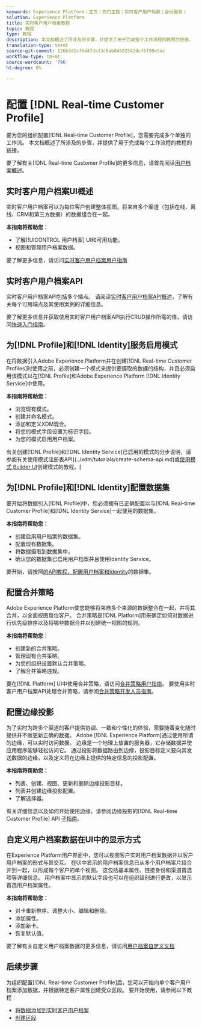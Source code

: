```yaml
---
keywords: Experience Platform；主页；热门主题；实时客户用户档案；身份服务；
solution: Experience Platform
title: 实时客户用户档案教程
topic: 教程
type: 教程
description: 本文档概述了所涉及的步骤，并提供了用于完成每个工作流程的教程的链接。
translation-type: tm+mt
source-git-commit: 126b3d1cf6d47da73c6ab045825424cf6f99e5ac
workflow-type: tm+mt
source-wordcount: '796'
ht-degree: 0%

---
```



# 配置 [!DNL Real-time Customer Profile]

要为您的组织配置[!DNL Real-time Customer Profile]，您需要完成多个单独的工作流。 本文档概述了所涉及的步骤，并提供了用于完成每个工作流程的教程的链接。

要了解有关[!DNL Real-time Customer Profile]的更多信息，请首先阅读[用户档案概述](../profile/home.md)。

## 实时客户用户档案UI概述

实时客户用户档案可以为每位客户创建整体视图，将来自多个渠道（包括在线、离线、CRM和第三方数据）的数据组合在一起。

**本指南将帮助您：**
- 了解[!UICONTROL 用户档案] UI和可用功能。
- 视图和管理用户档案数据。

要了解更多信息，请访问[实时客户用户档案用户指南](../profile/ui/user-guide.md)

## 实时客户用户档案API

实时客户用户档案API包括多个端点。 请阅读[实时客户用户档案API概述](../profile/api/overview.md)，了解有关每个可用端点及其使用案例的详细信息。

要了解更多信息并获取使用实时客户用户档案API执行CRUD操作所需的值，请访问[快速入门指南](../profile/api/getting-started.md)。

## 为[!DNL Profile]和[!DNL Identity]服务启用模式

在将数据引入Adobe Experience Platform并在创建[!DNL Real-time Customer Profiles]时使用之前，必须创建一个模式来提供要摄取的数据的结构，并且必须启用该模式以在[!DNL Profile]和Adobe Experience Platform [!DNL Identity Service]中使用。

**本指南将帮助您：**
- 浏览现有模式。
- 创建并命名模式。
- 添加和定义XDM混合。
- 将您的模式字段设置为标识字段。
- 为您的模式启用用户档案。

有关创建[!DNL Profile]和[!DNL Identity Service]已启用的模式的分步说明，请参阅有关使用模式注册表API](../xdm/tutorials/create-schema-api.md)或[使用模式 Builder UI](../xdm/tutorials/create-schema-ui.md)创建模式的教程。[

## 为[!DNL Profile]和[!DNL Identity]配置数据集

要开始将数据引入[!DNL Profile]中，您必须拥有已正确配置以与[!DNL Real-time Customer Profile]和[!DNL Identity Service]一起使用的数据集。

**本指南将帮助您：**
- 创建启用用户档案的数据集。
- 配置现有数据集。
- 将数据摄取到数据集中。
- 确认您的数据集已启用用户档案并且使用Identity Service。

要开始，请按照[的API教程，配置用户档案和Identity](../profile/tutorials/dataset-configuration.md)的数据集。

## 配置合并策略

Adobe Experience Platform使您能够将来自多个来源的数据整合在一起，并将其合并，以全面视图每位客户。 合并策略是[!DNL Platform]用来确定如何对数据进行优先级排序以及将哪些数据合并以创建统一视图的规则。

**本指南将帮助您：**
- 创建新的合并策略。
- 管理现有合并策略。
- 为您的组织设置默认合并策略。
- 了解合并策略违规。

要在[!DNL Platform] UI中使用合并策略，请访问[合并策略用户指南](../profile/ui/merge-policies.md)。 要使用实时客户用户档案API处理合并策略，请参阅[合并策略开发人员指南](../profile/api/merge-policies.md)。

## 配置边缘投影

为了实时为跨多个渠道的客户提供协调、一致和个性化的体验，需要随着变化随时提供并不断更新正确的数据。 Adobe [!DNL Experience Platform]通过使用所谓的边缘，可以实时访问数据。 边缘是一个地理上放置的服务器，它存储数据并使应用程序能够轻松访问它。 通过投影将数据路由到边缘，投影目标定义要向其发送数据的边缘，以及定义将在边缘上提供的特定信息的投影配置。

**本指南将帮助您：**
- 列表、创建、视图、更新和删除边缘投影目标。
- 列表并创建边缘投影配置。
- 了解选择器。

有关详细信息以及如何开始使用边缘，请参阅边缘投影的[!DNL Real-time Customer Profile] API [子指南](../profile/api/edge-projections.md)。

## 自定义用户档案数据在UI中的显示方式

在Experience Platform用户界面中，您可以视图客户实时用户档案数据并以客户用户档案的形式与其交互。 在UI中显示的用户档案信息已从多个用户档案片段合并到一起，以形成每个客户的单个视图。 这包括基本属性、链接身份和渠道首选项等详细信息。 用户档案中显示的默认字段也可以在组织级别进行更改，以显示首选用户档案属性。

**本指南将帮助您：**
- 对卡重新排序、调整大小、编辑和删除。
- 添加属性。
- 添加新卡。
- 恢复默认值。

要了解有关自定义用户档案数据的更多信息，请访问[用户档案自定义文档](../profile/ui/profile-customization.md)

## 后续步骤

为组织配置[!DNL Real-time Customer Profile]后，您可以开始向单个客户用户档案添加数据，并根据特定客户属性创建受众区段。 要开始使用，请参阅以下教程：

- [将数据添加到实时客户用户档案](../profile/tutorials/add-profile-data.md)
- [创建区段](../segmentation/tutorials/create-a-segment.md)